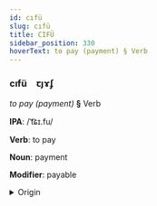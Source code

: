 ```yaml
---
id: cıfü
slug: cıfü
title: CIFÜ
sidebar_position: 330
hoverText: to pay (payment) § Verb
---
```


### cıfü&emsp;<span kind="abugida">ꞇȷɤʄ</span>

*to pay (payment)* **§** Verb

**IPA**: /ˈt͡ɕɪ.fu/

**Verb**: to pay

**Noun**: payment

**Modifier**: payable

<details>
    <summary>Origin</summary>
    Mandarin 支付 zhīfù /ʈʂɨ.fu/<br/>
    <em>Sino-Tibetan Language Family</em>
</details>